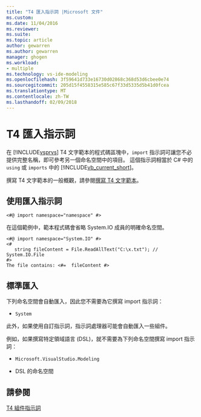 ```yaml
---
title: "T4 匯入指示詞 |Microsoft 文件"
ms.custom: 
ms.date: 11/04/2016
ms.reviewer: 
ms.suite: 
ms.topic: article
author: gewarren
ms.author: gewarren
manager: ghogen
ms.workload:
- multiple
ms.technology: vs-ide-modeling
ms.openlocfilehash: 3f59641d733e16730d02868c368d53d6cbee0e74
ms.sourcegitcommit: 205d15f4558315e585c67f33d5335d5b41d0fcea
ms.translationtype: MT
ms.contentlocale: zh-TW
ms.lasthandoff: 02/09/2018
---
```

# <a name="t4-import-directive"></a>T4 匯入指示詞
在 [!INCLUDE[vsprvs](../code-quality/includes/vsprvs_md.md)] T4 文字範本的程式碼區塊中，`import` 指示詞可讓您不必提供完整名稱，即可參考另一個命名空間中的項目。 這個指示詞相當於 C# 中的 `using` 或 `imports` 中的 [!INCLUDE[vb_current_short](../debugger/includes/vb_current_short_md.md)]。  
  
 撰寫 T4 文字範本的一般概觀，請參閱[撰寫 T4 文字範本](../modeling/writing-a-t4-text-template.md)。  
  
## <a name="using-the-import-directive"></a>使用匯入指示詞  
  
```  
<#@ import namespace="namespace" #>  
```  
  
 在這個範例中，範本程式碼會省略 System.IO 成員的明確命名空間。  
  
```  
<#@ import namespace="System.IO" #>  
<#   
   string fileContent = File.ReadAllText("C:\x.txt"); // System.IO.File  
#>   
The file contains: <#=  fileContent #>  
```  
  
## <a name="standard-imports"></a>標準匯入  
 下列命名空間會自動匯入，因此您不需要為它撰寫 import 指示詞：  
  
-   `System`  
  
 此外，如果使用自訂指示詞，指示詞處理器可能會自動匯入一些組件。  
  
 例如，如果撰寫特定領域語言 (DSL)，就不需要為下列命名空間撰寫 import 指示詞：  
  
-   `Microsoft.VisualStudio.Modeling`  
  
-   DSL 的命名空間  
  
## <a name="see-also"></a>請參閱  
 [T4 組件指示詞](../modeling/t4-assembly-directive.md)